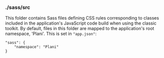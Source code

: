 ### ./sass/src

This folder contains Sass files defining CSS rules corresponding to classes
included in the application's JavaScript code build when using the classic toolkit.
By default, files in this folder are mapped to the application's root namespace, 'Plani'.
This is set in `"app.json"`:

    "sass": {
        "namespace": "Plani"
    }